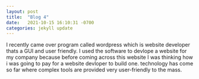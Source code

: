 ```yaml
---
layout: post
title:  "Blog 4"
date:   2021-10-15 16:10:31 -0700
categories: jekyll update
---
```



I recently came over program called wordpress which is website developer thats a GUI and user friendly. I used the software to devlope a website for my company because before coming across this website I was thinking how i was going to pay for a website devloper to build one. technology has come so far where complex tools are provided very user-friendly to the mass.
